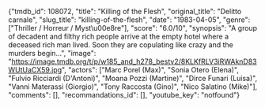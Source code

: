 {"tmdb_id": 108072, "title": "Killing of the Flesh", "original_title": "Delitto carnale", "slug_title": "killing-of-the-flesh", "date": "1983-04-05", "genre": ["Thriller / Horreur / Myst\u00e8re"], "score": "6.0/10", "synopsis": "A group of decadent and filthy rich people arrive at the empty hotel where a deceased rich man lived. Soon they are copulating like crazy and the murders begin...", "image": "https://image.tmdb.org/t/p/w185_and_h278_bestv2/8KLKfRLV3iRWAknD83WUtUaCX59.jpg", "actors": ["Marc Porel (Max)", "Sonia Otero (Elena)", "Fulvio Ricciardi (D'Antoni)", "Moana Pozzi (Martine)", "Dirce Funari (Luisa)", "Vanni Materassi (Giorgio)", "Tony Raccosta (Gino)", "Nico Salatino (Mike)"], "comments": [], "recommandations_id": [], "youtube_key": "notfound"}